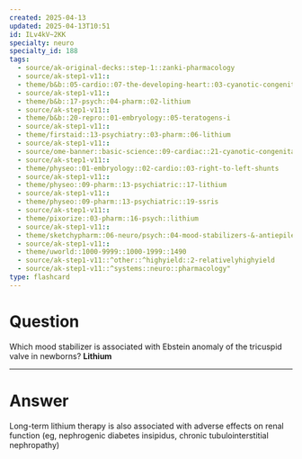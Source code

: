 ```yaml
---
created: 2025-04-13
updated: 2025-04-13T10:51
id: ILv4kV~2KK
specialty: neuro
specialty_id: 188
tags:
  - source/ak-original-decks::step-1::zanki-pharmacology
  - source/ak-step1-v11::
  - theme/b&b::05-cardio::07-the-developing-heart::03-cyanotic-congenital-heart-disease
  - source/ak-step1-v11::
  - theme/b&b::17-psych::04-pharm::02-lithium
  - source/ak-step1-v11::
  - theme/b&b::20-repro::01-embryology::05-teratogens-i
  - source/ak-step1-v11::
  - theme/firstaid::13-psychiatry::03-pharm::06-lithium
  - source/ak-step1-v11::
  - source/ome-banner::basic-science::09-cardiac::21-cyanotic-congenital-heart-disease
  - source/ak-step1-v11::
  - theme/physeo::01-embryology::02-cardio::03-right-to-left-shunts
  - source/ak-step1-v11::
  - theme/physeo::09-pharm::13-psychiatric::17-lithium
  - source/ak-step1-v11::
  - theme/physeo::09-pharm::13-psychiatric::19-ssris
  - source/ak-step1-v11::
  - theme/pixorize::03-pharm::16-psych::lithium
  - source/ak-step1-v11::
  - theme/sketchypharm::06-neuro/psych::04-mood-stabilizers-&-antiepileptic-drugs::01-lithium
  - source/ak-step1-v11::
  - theme/uworld::1000-9999::1000-1999::1490
  - source/ak-step1-v11::^other::^highyield::2-relativelyhighyield
  - source/ak-step1-v11::^systems::neuro::pharmacology"
type: flashcard
---
```


# Question
Which mood stabilizer is associated with Ebstein anomaly of the tricuspid valve in newborns?    **Lithium**

---

# Answer
Long-term lithium therapy is also associated with adverse effects on renal function (eg, nephrogenic diabetes insipidus, chronic tubulointerstitial nephropathy)